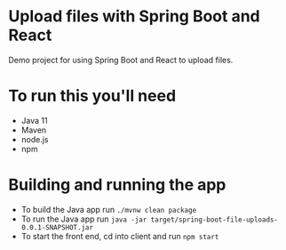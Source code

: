 # Upload files with Spring Boot and React
Demo project for using Spring Boot and React to upload files. 

# To run this you'll need
- Java 11
- Maven
- node.js
- npm

# Building and running the app
- To build the Java app run `./mvnw clean package`
- To run the Java app run `java -jar target/spring-boot-file-uploads-0.0.1-SNAPSHOT.jar`
- To start the front end, cd into client and run `npm start`
